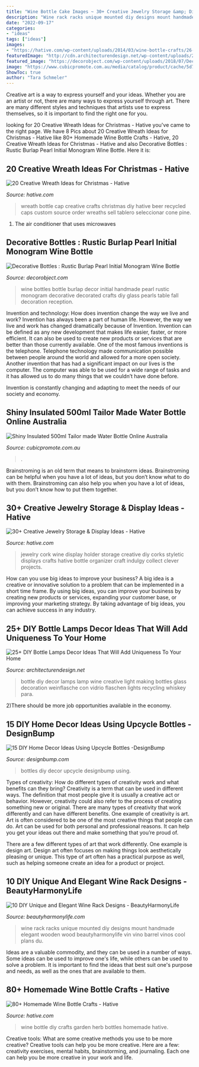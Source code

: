 ```yaml
---
title: "Wine Bottle Cake Images ~ 30+ Creative Jewelry Storage &amp; Display Ideas"
description: "Wine rack racks unique mounted diy designs mount handmade elegant wooden wood beautyharmonylife vin vino barrel vinos cool plans du"
date: "2022-09-17"
categories:
- "ideas"
tags: ["ideas"]
images:
- "https://hative.com/wp-content/uploads/2014/03/wine-bottle-crafts/26-diy-herb-garden.jpg"
featuredImage: "http://cdn.architecturendesign.net/wp-content/uploads/2015/11/AD-Creative-DIY-Bottle-Lamps-Decor-Ideas-23.jpg"
featured_image: "https://decorobject.com/wp-content/uploads/2018/07/Decorative-Bottles-Rustic-Burlap-Pearl-Initial-Monogram-Wine-Bottle-Wedding-Decor-handmade.jpg"
image: "https://www.cubicpromote.com.au/media/catalog/product/cache/5d7f6713fbe2478aec81596acac0c0c8/1/1/113885-_mirage_luxe_vacuum_bottle__1.jpeg"
ShowToc: true
author: "Tara Schmeler"
---
```



Creative art is a way to express yourself and your ideas. Whether you are an artist or not, there are many ways to express yourself through art. There are many different styles and techniques that artists use to express themselves, so it is important to find the right one for you.

	

		
looking for 20 Creative Wreath Ideas for Christmas - Hative you've came to the right page. We have 8 Pics about 20 Creative Wreath Ideas for Christmas - Hative like 80+ Homemade Wine Bottle Crafts - Hative, 20 Creative Wreath Ideas for Christmas - Hative and also Decorative Bottles : Rustic Burlap Pearl Initial Monogram Wine Bottle. Here it is:
		
    
## 20 Creative Wreath Ideas For Christmas - Hative

<img loading=lazy src="https://hative.com/wp-content/uploads/2014/11/wreath-ideas/8-bottle-cap-wreath.jpg" onerror="this.onerror=null;this.src='https://tse4.mm.bing.net/th?id=OIP.MIVpZPi6iBJk-iFxv015swHaJ4&amp;pid=15.1';" alt="20 Creative Wreath Ideas for Christmas - Hative">

_Source: hative.com_

>wreath bottle cap creative crafts christmas diy hative beer recycled caps custom source order wreaths sell tablero seleccionar cone pine. 

	

1. The air conditioner that uses microwaves

    
## Decorative Bottles : Rustic Burlap Pearl Initial Monogram Wine Bottle

<img loading=lazy src="https://decorobject.com/wp-content/uploads/2018/07/Decorative-Bottles-Rustic-Burlap-Pearl-Initial-Monogram-Wine-Bottle-Wedding-Decor-handmade.jpg" onerror="this.onerror=null;this.src='https://tse3.mm.bing.net/th?id=OIP.fOKbHSQrSG55B9xu6wvu4QHaNJ&amp;pid=15.1';" alt="Decorative Bottles : Rustic Burlap Pearl Initial Monogram Wine Bottle">

_Source: decorobject.com_

>wine bottles bottle burlap decor initial handmade pearl rustic monogram decorative decorated crafts diy glass pearls table fall decoration reception. 

	

Invention and technology: How does invention change the way we live and work?
Invention has always been a part of human life. However, the way we live and work has changed dramatically because of Invention. Invention can be defined as any new development that makes life easier, faster, or more efficient. It can also be used to create new products or services that are better than those currently available.
One of the most famous inventions is the telephone. Telephone technology made communication possible between people around the world and allowed for a more open society. Another invention that has had a significant impact on our lives is the computer. The computer was able to be used for a wide range of tasks and it has allowed us to do many things that we couldn’t have done before.

Invention is constantly changing and adapting to meet the needs of our society and economy.

    
## Shiny Insulated 500ml Tailor Made Water Bottle Online Australia

<img loading=lazy src="https://www.cubicpromote.com.au/media/catalog/product/cache/5d7f6713fbe2478aec81596acac0c0c8/1/1/113885-_mirage_luxe_vacuum_bottle__1.jpeg" onerror="this.onerror=null;this.src='https://tse1.mm.bing.net/th?id=OIP.3K0HlNXou_dK16TtEqX7SAHaOA&amp;pid=15.1';" alt="Shiny Insulated 500ml Tailor made Water Bottle Online Australia">

_Source: cubicpromote.com.au_

>. 

	

Brainstroming is an old term that means to brainstorm ideas. Brainstroming can be helpful when you have a lot of ideas, but you don’t know what to do with them. Brainstroming can also help you when you have a lot of ideas, but you don’t know how to put them together.

    
## 30+ Creative Jewelry Storage &amp; Display Ideas - Hative

<img loading=lazy src="https://hative.com/wp-content/uploads/2015/01/jewelry-storage-display-ideas/4-wine-cork-jewelry-holder.jpg" onerror="this.onerror=null;this.src='https://tse3.mm.bing.net/th?id=OIP.FwVNXz2MrSzob-lrHpXaiQHaKW&amp;pid=15.1';" alt="30+ Creative Jewelry Storage &amp; Display Ideas - Hative">

_Source: hative.com_

>jewelry cork wine display holder storage creative diy corks styletic displays crafts hative bottle organizer craft indulgy collect clever projects. 

	

How can you use big ideas to improve your business?
A big idea is a creative or innovative solution to a problem that can be implemented in a short time frame. By using big ideas, you can improve your business by creating new products or services, expanding your customer base, or improving your marketing strategy. By taking advantage of big ideas, you can achieve success in any industry.

    
## 25+ DIY Bottle Lamps Decor Ideas That Will Add Uniqueness To Your Home

<img loading=lazy src="http://cdn.architecturendesign.net/wp-content/uploads/2015/11/AD-Creative-DIY-Bottle-Lamps-Decor-Ideas-23.jpg" onerror="this.onerror=null;this.src='https://tse4.mm.bing.net/th?id=OIP.FunJC6iXShrmWryDARzuWwHaJ3&amp;pid=15.1';" alt="25+ DIY Bottle Lamps Decor Ideas That Will Add Uniqueness To Your Home">

_Source: architecturendesign.net_

>bottle diy decor lamps lamp wine creative light making bottles glass decoration weinflasche con vidrio flaschen lights recycling whiskey para. 

	

2)There should be more job opportunities available in the economy. 

    
## 15 DIY Home Decor Ideas Using Upcycle Bottles -DesignBump

<img loading=lazy src="https://cdn.designbump.com/wp-content/uploads/2015/12/DIY-Home-Decor-Ideas-with-Upcycle-Bottles-3.jpg" onerror="this.onerror=null;this.src='https://tse3.mm.bing.net/th?id=OIP.iWKO0q12dbkAETnzli6ahQHaKX&amp;pid=15.1';" alt="15 DIY Home Decor Ideas Using Upcycle Bottles -DesignBump">

_Source: designbump.com_

>bottles diy decor upcycle designbump using. 

	

Types of creativity: How do different types of creativity work and what benefits can they bring?
Creativity is a term that can be used in different ways. The definition that most people give it is usually a creative act or behavior. However, creativity could also refer to the process of creating something new or original. There are many types of creativity that work differently and can have different benefits. 
One example of creativity is art. Art is often considered to be one of the most creative things that people can do. Art can be used for both personal and professional reasons. It can help you get your ideas out there and make something that you’re proud of. 

There are a few different types of art that work differently. One example is design art. Design art often focuses on making things look aesthetically pleasing or unique. This type of art often has a practical purpose as well, such as helping someone create an idea for a product or project.

    
## 10 DIY Unique And Elegant Wine Rack Designs - BeautyHarmonyLife

<img loading=lazy src="https://beautyharmonylife.com/wp-content/uploads/2014/04/24-Unique-Handmade-Wine-Rack-Designs-17-630x843.jpg" onerror="this.onerror=null;this.src='https://tse2.mm.bing.net/th?id=OIP.n-_sTAG3KrrNp7GiS70ywwHaJ6&amp;pid=15.1';" alt="10 DIY Unique and Elegant Wine Rack Designs - BeautyHarmonyLife">

_Source: beautyharmonylife.com_

>wine rack racks unique mounted diy designs mount handmade elegant wooden wood beautyharmonylife vin vino barrel vinos cool plans du. 

	

Ideas are a valuable commodity, and they can be used in a number of ways. Some ideas can be used to improve one's life, while others can be used to solve a problem. It is important to find the ideas that best suit one's purpose and needs, as well as the ones that are available to them.

    
## 80+ Homemade Wine Bottle Crafts - Hative

<img loading=lazy src="https://hative.com/wp-content/uploads/2014/03/wine-bottle-crafts/26-diy-herb-garden.jpg" onerror="this.onerror=null;this.src='https://tse3.mm.bing.net/th?id=OIP.2x-21g3ksJgEsm3Z364pTgHaLH&amp;pid=15.1';" alt="80+ Homemade Wine Bottle Crafts - Hative">

_Source: hative.com_

>wine bottle diy crafts garden herb bottles homemade hative. 

	

Creative tools: What are some creative methods you use to be more creative?
Creative tools can help you be more creative. Here are a few: creativity exercises, mental habits, brainstorming, and journaling. Each one can help you be more creative in your work and life.

